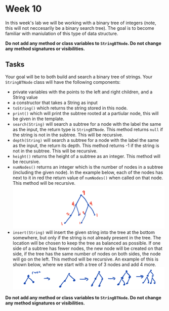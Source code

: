 # Week 10
In this week's lab we will be working with a binary tree of integers (note, this will not neccesarily be a binary search tree). 
The goal is to become familiar with maniulation of this type of data structure.

**Do not add any method or class variables to `StringBTNode`. Do not change any method signatures or visibilities.**

## Tasks
Your goal will be to both build and search a binary tree of strings. 
Your `StringBTNode` class will have the following components: 
* private variables with the points to the left and right children, and a String value
* a constructor that takes a String as input
* `toString()` which returns the string stored in this node.
* `print()` which will print the subtree rooted at a partiular node, this will be given in the template. 
* `search(String)` will search a subtree for a node with the label the same as the input, the return type is `StringBTNode`. This method returns `null` if the string is not in the subtree. This will be recursive.
* `depth(String)` will search a subtree for a node with the label the same as the input, the return its depth. This method returns -1 if the string is not in the subtree. This will be recursive.
* `height()` returns the height of a subtree as an integer. This method will be recursive. 
* `numNodes()` returns an integer which is the number of nodes in a subtree (including the given node). In the example below, each of the nodes has next to it in red the return value of `numNodes()` when called on that node. This method will be recursive. 
![numNodes Example](images/numNodesExample.png)
* `insert(String)` will insert the given string into the tree at the bottom somewhere, but only if the string is not already present in the tree. The location will be chosen to keep the tree as balanced as possible. If one side of a subtree has fewer nodes, the new node will be created on that side, if the tree has the same number of nodes on both sides, the node will go on the left. This method will be recursive.  An example of this is shown below, where we start with a tree of 3 nodes and add 4 more. 
![Adding 4 nodes](images/Adding4Nodes.png)

**Do not add any method or class variables to `StringBTNode`. Do not change any method signatures or visibilities.**
